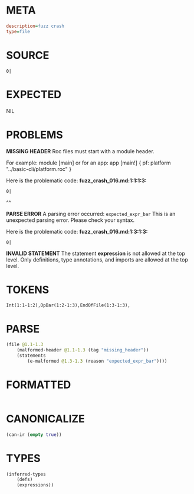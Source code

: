 # META
~~~ini
description=fuzz crash
type=file
~~~
# SOURCE
~~~roc
0|
~~~
# EXPECTED
NIL
# PROBLEMS
**MISSING HEADER**
Roc files must start with a module header.

For example:
        module [main]
or for an app:
        app [main!] { pf: platform "../basic-cli/platform.roc" }

Here is the problematic code:
**fuzz_crash_016.md:1:1:1:3:**
```roc
0|
```
^^


**PARSE ERROR**
A parsing error occurred: `expected_expr_bar`
This is an unexpected parsing error. Please check your syntax.

Here is the problematic code:
**fuzz_crash_016.md:1:3:1:3:**
```roc
0|
```
  


**INVALID STATEMENT**
The statement **expression** is not allowed at the top level.
Only definitions, type annotations, and imports are allowed at the top level.

# TOKENS
~~~zig
Int(1:1-1:2),OpBar(1:2-1:3),EndOfFile(1:3-1:3),
~~~
# PARSE
~~~clojure
(file @1.1-1.3
	(malformed-header @1.1-1.3 (tag "missing_header"))
	(statements
		(e-malformed @1.3-1.3 (reason "expected_expr_bar"))))
~~~
# FORMATTED
~~~roc

~~~
# CANONICALIZE
~~~clojure
(can-ir (empty true))
~~~
# TYPES
~~~clojure
(inferred-types
	(defs)
	(expressions))
~~~
